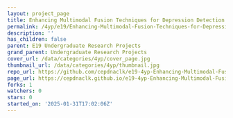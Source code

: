 ```yaml
---
layout: project_page
title: Enhancing Multimodal Fusion Techniques for Depression Detection
permalink: /4yp/e19/Enhancing-Multimodal-Fusion-Techniques-for-Depression-Detection/
description: ''
has_children: false
parent: E19 Undergraduate Research Projects
grand_parent: Undergraduate Research Projects
cover_url: /data/categories/4yp/cover_page.jpg
thumbnail_url: /data/categories/4yp/thumbnail.jpg
repo_url: https://github.com/cepdnaclk/e19-4yp-Enhancing-Multimodal-Fusion-Techniques-for-Depression-Detection
page_url: https://cepdnaclk.github.io/e19-4yp-Enhancing-Multimodal-Fusion-Techniques-for-Depression-Detection
forks: 1
watchers: 0
stars: 0
started_on: '2025-01-31T17:02:06Z'
---
```


